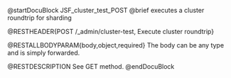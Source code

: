 
@startDocuBlock JSF_cluster_test_POST
@brief executes a cluster roundtrip for sharding

@RESTHEADER{POST /_admin/cluster-test, Execute cluster roundtrip}

@RESTALLBODYPARAM{body,object,required}
The body can be any type and is simply forwarded.

@RESTDESCRIPTION
See GET method.
@endDocuBlock

